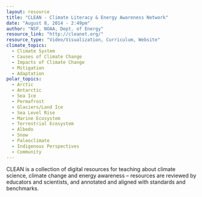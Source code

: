 ```yaml
---
layout: resource
title: "CLEAN - Climate Literacy & Energy Awareness Network"
date: "August 8, 2014 - 2:49pm"
author: "NSF, NOAA, Dept. of Energy"
resource_link: "http://cleanet.org/"
resource_type: "Video/Visualization, Curriculum, Website"
climate_topics:
  - Climate System
  - Causes of Climate Change
  - Impacts of Climate Change
  - Mitigation
  - Adaptation
polar_topics:
  - Arctic
  - Antarctic
  - Sea Ice
  - Permafrost
  - Glaciers/Land Ice
  - Sea Level Rise
  - Marine Ecosystem
  - Terrestrial Ecosystem
  - Albedo
  - Snow
  - Paleoclimate
  - Indigenous Perspectives
  - Community
---
```


CLEAN is a collection of digital resources for teaching about climate science, climate change and energy awareness – resources are reviewed by educators and scientists, and annotated and aligned with standards and benchmarks.